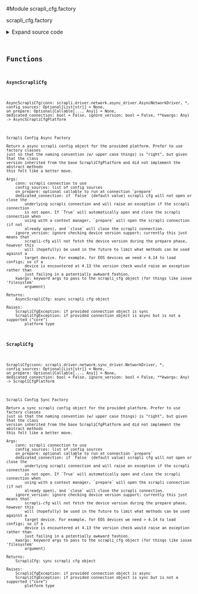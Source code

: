 <link rel="preload stylesheet" as="style" href="https://cdnjs.cloudflare.com/ajax/libs/10up-sanitize.css/11.0.1/sanitize.min.css" integrity="sha256-PK9q560IAAa6WVRRh76LtCaI8pjTJ2z11v0miyNNjrs=" crossorigin>
<link rel="preload stylesheet" as="style" href="https://cdnjs.cloudflare.com/ajax/libs/10up-sanitize.css/11.0.1/typography.min.css" integrity="sha256-7l/o7C8jubJiy74VsKTidCy1yBkRtiUGbVkYBylBqUg=" crossorigin>
<link rel="stylesheet preload" as="style" href="https://cdnjs.cloudflare.com/ajax/libs/highlight.js/10.1.1/styles/github.min.css" crossorigin>
<script defer src="https://cdnjs.cloudflare.com/ajax/libs/highlight.js/10.1.1/highlight.min.js" integrity="sha256-Uv3H6lx7dJmRfRvH8TH6kJD1TSK1aFcwgx+mdg3epi8=" crossorigin></script>
<script>window.addEventListener('DOMContentLoaded', () => hljs.initHighlighting())</script>















#Module scrapli_cfg.factory

scrapli_cfg.factory

<details class="source">
    <summary>
        <span>Expand source code</span>
    </summary>
    <pre>
        <code class="python">
"""scrapli_cfg.factory"""
from typing import TYPE_CHECKING, Any, Callable, List, Optional

from scrapli.driver.core import (
    AsyncEOSDriver,
    AsyncIOSXEDriver,
    AsyncIOSXRDriver,
    AsyncJunosDriver,
    AsyncNXOSDriver,
    EOSDriver,
    IOSXEDriver,
    IOSXRDriver,
    JunosDriver,
    NXOSDriver,
)
from scrapli.driver.network import AsyncNetworkDriver, NetworkDriver
from scrapli_cfg.exceptions import ScrapliCfgException
from scrapli_cfg.logging import logger
from scrapli_cfg.platform.core.arista_eos import AsyncScrapliCfgEOS, ScrapliCfgEOS
from scrapli_cfg.platform.core.cisco_iosxe import AsyncScrapliCfgIOSXE, ScrapliCfgIOSXE
from scrapli_cfg.platform.core.cisco_iosxr import AsyncScrapliCfgIOSXR, ScrapliCfgIOSXR
from scrapli_cfg.platform.core.cisco_nxos import AsyncScrapliCfgNXOS, ScrapliCfgNXOS
from scrapli_cfg.platform.core.juniper_junos import AsyncScrapliCfgJunos, ScrapliCfgJunos

if TYPE_CHECKING:
    from scrapli_cfg.platform.base.async_platform import AsyncScrapliCfgPlatform  # pragma: no cover
    from scrapli_cfg.platform.base.sync_platform import ScrapliCfgPlatform  # pragma: no cover

ASYNC_CORE_PLATFORM_MAP = {
    AsyncEOSDriver: AsyncScrapliCfgEOS,
    AsyncIOSXEDriver: AsyncScrapliCfgIOSXE,
    AsyncIOSXRDriver: AsyncScrapliCfgIOSXR,
    AsyncNXOSDriver: AsyncScrapliCfgNXOS,
    AsyncJunosDriver: AsyncScrapliCfgJunos,
}
SYNC_CORE_PLATFORM_MAP = {
    EOSDriver: ScrapliCfgEOS,
    IOSXEDriver: ScrapliCfgIOSXE,
    IOSXRDriver: ScrapliCfgIOSXR,
    NXOSDriver: ScrapliCfgNXOS,
    JunosDriver: ScrapliCfgJunos,
}


def ScrapliCfg(
    conn: NetworkDriver,
    *,
    config_sources: Optional[List[str]] = None,
    on_prepare: Optional[Callable[..., Any]] = None,
    dedicated_connection: bool = False,
    ignore_version: bool = False,
    **kwargs: Any,
) -> "ScrapliCfgPlatform":
    """
    Scrapli Config Sync Factory

    Return a sync scrapli config object for the provided platform. Prefer to use factory classes
    just so that the naming convention (w/ upper case things) is "right", but given that the class
    version inherited from the base ScrapliCfgPlatform and did not implement the abstract methods
    this felt like a better move.

    Args:
        conn: scrapli connection to use
        config_sources: list of config sources
        on_prepare: optional callable to run at connection `prepare`
        dedicated_connection: if `False` (default value) scrapli cfg will not open or close the
            underlying scrapli connection and will raise an exception if the scrapli connection
            is not open. If `True` will automatically open and close the scrapli connection when
            using with a context manager, `prepare` will open the scrapli connection (if not
            already open), and `close` will close the scrapli connection.
        ignore_version: ignore checking device version support; currently this just means that
            scrapli-cfg will not fetch the device version during the prepare phase, however this
            will (hopefully) be used in the future to limit what methods can be used against a
            target device. For example, for EOS devices we need > 4.14 to load configs; so if a
            device is encountered at 4.13 the version check would raise an exception rather than
            just failing in a potentially awkward fashion.
        kwargs: keyword args to pass to the scrapli_cfg object (for things like iosxe 'filesystem'
            argument)

    Returns:
        ScrapliCfg: sync scrapli cfg object

    Raises:
        ScrapliCfgException: if provided connection object is async
        ScrapliCfgException: if provided connection object is sync but is not a supported ("core")
            platform type

    """
    logger.debug("ScrapliCfg factory initialized")

    if isinstance(conn, AsyncNetworkDriver):
        raise ScrapliCfgException(
            "provided scrapli connection is sync but using 'AsyncScrapliCfg' -- you must use an "
            "async connection with 'AsyncScrapliCfg'!"
        )

    platform_class = SYNC_CORE_PLATFORM_MAP.get(type(conn))
    if not platform_class:
        raise ScrapliCfgException(
            f"scrapli connection object type '{type(conn)}' not a supported scrapli-cfg type"
        )

    final_platform: "ScrapliCfgPlatform" = platform_class(
        conn=conn,
        config_sources=config_sources,
        on_prepare=on_prepare,
        dedicated_connection=dedicated_connection,
        ignore_version=ignore_version,
        **kwargs,
    )

    return final_platform


def AsyncScrapliCfg(
    conn: AsyncNetworkDriver,
    *,
    config_sources: Optional[List[str]] = None,
    on_prepare: Optional[Callable[..., Any]] = None,
    dedicated_connection: bool = False,
    ignore_version: bool = False,
    **kwargs: Any,
) -> "AsyncScrapliCfgPlatform":
    """
    Scrapli Config Async Factory

    Return a async scrapli config object for the provided platform. Prefer to use factory classes
    just so that the naming convention (w/ upper case things) is "right", but given that the class
    version inherited from the base ScrapliCfgPlatform and did not implement the abstract methods
    this felt like a better move.

    Args:
        conn: scrapli connection to use
        config_sources: list of config sources
        on_prepare: optional callable to run at connection `prepare`
        dedicated_connection: if `False` (default value) scrapli cfg will not open or close the
            underlying scrapli connection and will raise an exception if the scrapli connection
            is not open. If `True` will automatically open and close the scrapli connection when
            using with a context manager, `prepare` will open the scrapli connection (if not
            already open), and `close` will close the scrapli connection.
        ignore_version: ignore checking device version support; currently this just means that
            scrapli-cfg will not fetch the device version during the prepare phase, however this
            will (hopefully) be used in the future to limit what methods can be used against a
            target device. For example, for EOS devices we need > 4.14 to load configs; so if a
            device is encountered at 4.13 the version check would raise an exception rather than
            just failing in a potentially awkward fashion.
        kwargs: keyword args to pass to the scrapli_cfg object (for things like iosxe 'filesystem'
            argument)

    Returns:
        AsyncScrapliCfg: async scrapli cfg object

    Raises:
        ScrapliCfgException: if provided connection object is sync
        ScrapliCfgException: if provided connection object is async but is not a supported ("core")
            platform type

    """
    logger.debug("AsyncScrapliCfg factory initialized")

    if isinstance(conn, NetworkDriver):
        raise ScrapliCfgException(
            "provided scrapli connection is sync but using 'AsyncScrapliCfg' -- you must use an "
            "async connection with 'AsyncScrapliCfg'!"
        )

    platform_class = ASYNC_CORE_PLATFORM_MAP.get(type(conn))
    if not platform_class:
        raise ScrapliCfgException(
            f"scrapli connection object type '{type(conn)}' not a supported scrapli-cfg type"
        )

    final_platform: "AsyncScrapliCfgPlatform" = platform_class(
        conn=conn,
        config_sources=config_sources,
        on_prepare=on_prepare,
        dedicated_connection=dedicated_connection,
        ignore_version=ignore_version,
        **kwargs,
    )

    return final_platform
        </code>
    </pre>
</details>



## Functions

    

#### AsyncScrapliCfg
`AsyncScrapliCfg(conn: scrapli.driver.network.async_driver.AsyncNetworkDriver, *, config_sources: Optional[List[str]] = None, on_prepare: Optional[Callable[..., Any]] = None, dedicated_connection: bool = False, ignore_version: bool = False, **kwargs: Any) ‑> AsyncScrapliCfgPlatform`

```text
Scrapli Config Async Factory

Return a async scrapli config object for the provided platform. Prefer to use factory classes
just so that the naming convention (w/ upper case things) is "right", but given that the class
version inherited from the base ScrapliCfgPlatform and did not implement the abstract methods
this felt like a better move.

Args:
    conn: scrapli connection to use
    config_sources: list of config sources
    on_prepare: optional callable to run at connection `prepare`
    dedicated_connection: if `False` (default value) scrapli cfg will not open or close the
        underlying scrapli connection and will raise an exception if the scrapli connection
        is not open. If `True` will automatically open and close the scrapli connection when
        using with a context manager, `prepare` will open the scrapli connection (if not
        already open), and `close` will close the scrapli connection.
    ignore_version: ignore checking device version support; currently this just means that
        scrapli-cfg will not fetch the device version during the prepare phase, however this
        will (hopefully) be used in the future to limit what methods can be used against a
        target device. For example, for EOS devices we need > 4.14 to load configs; so if a
        device is encountered at 4.13 the version check would raise an exception rather than
        just failing in a potentially awkward fashion.
    kwargs: keyword args to pass to the scrapli_cfg object (for things like iosxe 'filesystem'
        argument)

Returns:
    AsyncScrapliCfg: async scrapli cfg object

Raises:
    ScrapliCfgException: if provided connection object is sync
    ScrapliCfgException: if provided connection object is async but is not a supported ("core")
        platform type
```




    

#### ScrapliCfg
`ScrapliCfg(conn: scrapli.driver.network.sync_driver.NetworkDriver, *, config_sources: Optional[List[str]] = None, on_prepare: Optional[Callable[..., Any]] = None, dedicated_connection: bool = False, ignore_version: bool = False, **kwargs: Any) ‑> ScrapliCfgPlatform`

```text
Scrapli Config Sync Factory

Return a sync scrapli config object for the provided platform. Prefer to use factory classes
just so that the naming convention (w/ upper case things) is "right", but given that the class
version inherited from the base ScrapliCfgPlatform and did not implement the abstract methods
this felt like a better move.

Args:
    conn: scrapli connection to use
    config_sources: list of config sources
    on_prepare: optional callable to run at connection `prepare`
    dedicated_connection: if `False` (default value) scrapli cfg will not open or close the
        underlying scrapli connection and will raise an exception if the scrapli connection
        is not open. If `True` will automatically open and close the scrapli connection when
        using with a context manager, `prepare` will open the scrapli connection (if not
        already open), and `close` will close the scrapli connection.
    ignore_version: ignore checking device version support; currently this just means that
        scrapli-cfg will not fetch the device version during the prepare phase, however this
        will (hopefully) be used in the future to limit what methods can be used against a
        target device. For example, for EOS devices we need > 4.14 to load configs; so if a
        device is encountered at 4.13 the version check would raise an exception rather than
        just failing in a potentially awkward fashion.
    kwargs: keyword args to pass to the scrapli_cfg object (for things like iosxe 'filesystem'
        argument)

Returns:
    ScrapliCfg: sync scrapli cfg object

Raises:
    ScrapliCfgException: if provided connection object is async
    ScrapliCfgException: if provided connection object is sync but is not a supported ("core")
        platform type
```